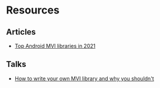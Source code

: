 # Resources

## Articles

- [Top Android MVI libraries in 2021](https://appmattus.medium.com/top-android-mvi-libraries-in-2021-de1afe890f27)

## Talks

- [How to write your own MVI library and why you shouldn't](https://www.youtube.com/watch?v=E6obYmkkdko)
